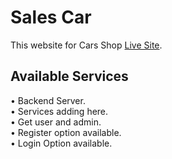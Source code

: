 # Sales Car

This website for Cars Shop [Live Site](https://github.com/facebook/create-react-app).

## Available Services

• Backend Server.
<br/>
• Services adding here.
<br/>
• Get user and admin.
<br/>
• Register option available.
<br/>
• Login Option available.


